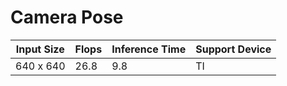 # Camera Pose

| Input Size | Flops | Inference Time | Support Device |
| --- | --- | --- | --- |
| 640 x 640  | 26.8 | 9.8 | TI |